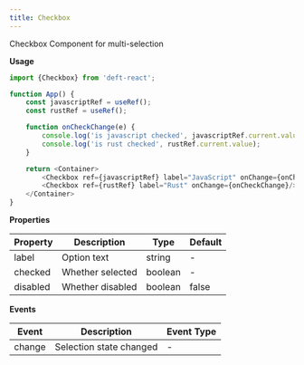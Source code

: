 ```yaml
---
title: Checkbox
---
```


Checkbox Component for multi-selection

**Usage**

```javascript
import {Checkbox} from 'deft-react';

function App() {
    const javascriptRef = useRef();
    const rustRef = useRef();

    function onCheckChange(e) {
        console.log('is javascript checked', javascriptRef.current.value);
        console.log('is rust checked', rustRef.current.value);
    }

    return <Container>
        <Checkbox ref={javascriptRef} label="JavaScript" onChange={onCheckChange}/>
        <Checkbox ref={rustRef} label="Rust" onChange={onCheckChange}/>
    </Container>
}
```

**Properties**

| Property | Description      | Type    | Default |
|------------|------------------|---------|---------|
| label      | Option text      | string  | -       |
| checked    | Whether selected | boolean | -       |
| disabled   | Whether disabled | boolean | false   |


**Events**

| Event   | Description             | Event Type |
|--------|-------------------------|------------|
| change | Selection state changed | -          |